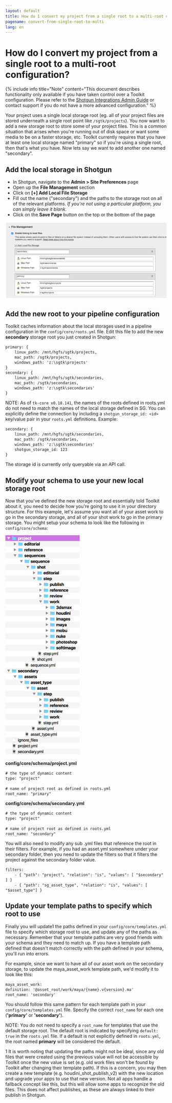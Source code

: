 ```yaml
---
layout: default
title: How do I convert my project from a single root to a multi-root configuration?
pagename: convert-from-single-root-to-multi
lang: en
---
```


# How do I convert my project from a single root to a multi-root configuration?

{% include info title="Note" content="This document describes functionality only available if you have taken control over a Toolkit configuration. Please refer to the [Shotgun Integrations Admin Guide](https://support.shotgunsoftware.com/hc/en-us/articles/115000067493) or contact support if you do not have a more advanced configuration." %}

Your project uses a single local storage root (eg. all of your project files are stored underneath a single root point like `/sgtk/projects`). You now want to add a new storage root to store some of your project files. This is a common situation that arises when you're running out of disk space or want some media to be on a faster storage, etc. Toolkit currently requires that you have at least one local storage named "primary" so if you're using a single root, then that's what you have. Now lets say we want to add another one named "secondary".

## Add the local storage in Shotgun

- In Shotgun, navigate to the **Admin > Site Preferences** page
- Open up the **File Management** section
- Click on **[+] Add Local File Storage**
- Fill out the name ("secondary") and the paths to the storage root on all of the relevant platforms. *If you're not using a particular platform, you can simply leave it blank.*
- Click on the **Save Page** button on the top or the bottom of the page

![Shotgun file management prefs](images/shotgun-pref-file-management.png)

## Add the new root to your pipeline configuration

Toolkit caches information about the local storages used in a pipeline configuration in the `config/core/roots.yml` file. Edit this file to add the new **secondary** storage root you just created in Shotgun:

    primary: {
        linux_path: /mnt/hgfs/sgtk/projects, 
        mac_path: /sgtk/projects, 
        windows_path: 'z:\sgtk\projects'
    }
    secondary: {
        linux_path: /mnt/hgfs/sgtk/secondaries, 
        mac_path: /sgtk/secondaries, 
        windows_path: 'z:\sgtk\secondaries'
    }

NOTE: As of `tk-core v0.18.141`, the names of the roots defined in roots.yml do not need to match the names of the local storage defined in SG. You can explicitly define the connection by including a `shotgun_storage_id: <id>` key/value pair in your `roots.yml` definitions.
Example:

    secondary: {
        linux_path: /mnt/hgfs/sgtk/secondaries, 
        mac_path: /sgtk/secondaries, 
        windows_path: 'z:\sgtk\secondaries'
        shotgun_storage_id: 123
    }

The storage id is currently only queryable via an API call.

## Modify your schema to use your new local storage root

Now that you've defined the new storage root and essentially told Toolkit about it, you need to decide how you're going to use it in your directory structure. For this example, let's assume you want all of your asset work to go in the secondary storage, and all of your shot work to go in the primary storage. You might setup your schema to look like the following in `config/core/schema`:

![Multi root schema layout](images/schema-multi-root.png)

**config/core/schema/project.yml**

    # the type of dynamic content
    type: "project"

    # name of project root as defined in roots.yml
    root_name: "primary"

**config/core/schema/secondary.yml**

    # the type of dynamic content
    type: "project"

    # name of project root as defined in roots.yml
    root_name: "secondary"

You will also need to modify any sub .yml files that reference the root in their filters.
For example, if you had an asset.yml somewhere under your secondary folder, then you need to update the filters so that it filters the project against the secondary folder value.

    filters:
        - { "path": "project", "relation": "is", "values": [ "$secondary" ] }
        - { "path": "sg_asset_type", "relation": "is", "values": [ "$asset_type"] }

## Update your template paths to specify which root to use

Finally you will update1 the paths defined in your `config/core/templates.yml` file to specify which storage root to use, and update any of the paths as necessary. Remember that your template paths are very good friends with your schema and they need to match up. If you have a template path defined that doesn't match correctly with the path defined in your schema, you'll run into errors.

For example, since we want to have all of our asset work on the secondary storage, to update the maya_asset_work template path, we'd modify it to look like this:

    maya_asset_work:
    definition: '@asset_root/work/maya/{name}.v{version}.ma'
    root_name: 'secondary'

You should follow this same pattern for each template path in your `config/core/templates.yml` file. Specify the correct `root_name` for each one (**'primary'** or **'secondary'**).

NOTE: You do not need to specify a `root_name` for templates that use the default storage root. The default root is indicated by specifying `default: true` in the `roots.yml` file. If a default is not explicitly defined in `roots.yml`, the root named **primary** will be considered the default.

1 It is worth noting that updating the paths might not be ideal, since any old files that were created using the previous value will not be accessible by Toolkit once the new value is set (e.g. old work files won't be found by Toolkit after changing their template path). If this is a concern, you may then create a new template (e.g. houdini_shot_publish_v2) with the new location and upgrade your apps to use that new version. Not all apps handle a fallback concept like this, but this will allow some apps to recognize the old files. This does not affect publishes, as these are always linked to their publish in Shotgun.
